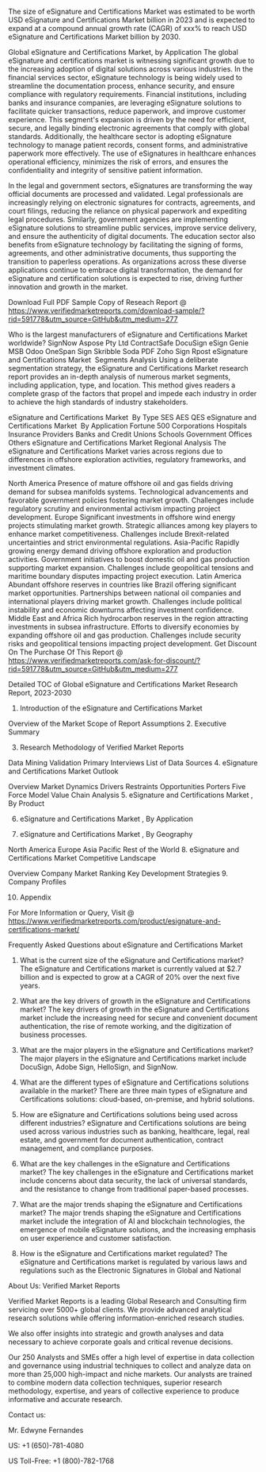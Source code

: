 The size of eSignature and Certifications Market was estimated to be worth USD eSignature and Certifications Market billion in 2023 and is expected to expand at a compound annual growth rate (CAGR) of xxx% to reach USD eSignature and Certifications Market billion by 2030.

Global eSignature and Certifications Market, by Application
The global eSignature and certifications market is witnessing significant growth due to the increasing adoption of digital solutions across various industries. In the financial services sector, eSignature technology is being widely used to streamline the documentation process, enhance security, and ensure compliance with regulatory requirements. Financial institutions, including banks and insurance companies, are leveraging eSignature solutions to facilitate quicker transactions, reduce paperwork, and improve customer experience. This segment's expansion is driven by the need for efficient, secure, and legally binding electronic agreements that comply with global standards. Additionally, the healthcare sector is adopting eSignature technology to manage patient records, consent forms, and administrative paperwork more effectively. The use of eSignatures in healthcare enhances operational efficiency, minimizes the risk of errors, and ensures the confidentiality and integrity of sensitive patient information.

In the legal and government sectors, eSignatures are transforming the way official documents are processed and validated. Legal professionals are increasingly relying on electronic signatures for contracts, agreements, and court filings, reducing the reliance on physical paperwork and expediting legal procedures. Similarly, government agencies are implementing eSignature solutions to streamline public services, improve service delivery, and ensure the authenticity of digital documents. The education sector also benefits from eSignature technology by facilitating the signing of forms, agreements, and other administrative documents, thus supporting the transition to paperless operations. As organizations across these diverse applications continue to embrace digital transformation, the demand for eSignature and certification solutions is expected to rise, driving further innovation and growth in the market.

Download Full PDF Sample Copy of Reseach Report @ https://www.verifiedmarketreports.com/download-sample/?rid=591778&utm_source=GitHub&utm_medium=277

Who is the largest manufacturers of eSignature and Certifications Market worldwide?
SignNow
Aspose Pty Ltd
ContractSafe
DocuSign
eSign Genie
MSB
Odoo
OneSpan Sign
Skribble
Soda PDF
Zoho Sign
Rpost
eSignature and Certifications Market  Segments Analysis
Using a deliberate segmentation strategy, the eSignature and Certifications Market research report provides an in-depth analysis of numerous market segments, including application, type, and location. This method gives readers a complete grasp of the factors that propel and impede each industry in order to achieve the high standards of industry stakeholders.

eSignature and Certifications Market  By Type
SES
AES
QES
eSignature and Certifications Market  By Application
Fortune 500 Corporations
Hospitals
Insurance Providers
Banks and Credit Unions
Schools
Government Offices
Others
eSignature and Certifications Market Regional Analysis
The eSignature and Certifications Market varies across regions due to differences in offshore exploration activities, regulatory frameworks, and investment climates.

North America
Presence of mature offshore oil and gas fields driving demand for subsea manifolds systems.
Technological advancements and favorable government policies fostering market growth.
Challenges include regulatory scrutiny and environmental activism impacting project development.
Europe
Significant investments in offshore wind energy projects stimulating market growth.
Strategic alliances among key players to enhance market competitiveness.
Challenges include Brexit-related uncertainties and strict environmental regulations.
Asia-Pacific
Rapidly growing energy demand driving offshore exploration and production activities.
Government initiatives to boost domestic oil and gas production supporting market expansion.
Challenges include geopolitical tensions and maritime boundary disputes impacting project execution.
Latin America
Abundant offshore reserves in countries like Brazil offering significant market opportunities.
Partnerships between national oil companies and international players driving market growth.
Challenges include political instability and economic downturns affecting investment confidence.
Middle East and Africa
Rich hydrocarbon reserves in the region attracting investments in subsea infrastructure.
Efforts to diversify economies by expanding offshore oil and gas production.
Challenges include security risks and geopolitical tensions impacting project development.
Get Discount On The Purchase Of This Report @ https://www.verifiedmarketreports.com/ask-for-discount/?rid=591778&utm_source=GitHub&utm_medium=277

Detailed TOC of Global eSignature and Certifications Market Research Report, 2023-2030
1. Introduction of the eSignature and Certifications Market

Overview of the Market
Scope of Report
Assumptions
2. Executive Summary

3. Research Methodology of Verified Market Reports

Data Mining
Validation
Primary Interviews
List of Data Sources
4. eSignature and Certifications Market Outlook

Overview
Market Dynamics
Drivers
Restraints
Opportunities
Porters Five Force Model
Value Chain Analysis
5. eSignature and Certifications Market , By Product

6. eSignature and Certifications Market , By Application

7. eSignature and Certifications Market , By Geography

North America
Europe
Asia Pacific
Rest of the World
8. eSignature and Certifications Market Competitive Landscape

Overview
Company Market Ranking
Key Development Strategies
9. Company Profiles

10. Appendix

For More Information or Query, Visit @ https://www.verifiedmarketreports.com/product/esignature-and-certifications-market/

Frequently Asked Questions about eSignature and Certifications Market
1. What is the current size of the eSignature and Certifications market?
The eSignature and Certifications market is currently valued at $2.7 billion and is expected to grow at a CAGR of 20% over the next five years.

2. What are the key drivers of growth in the eSignature and Certifications market?
The key drivers of growth in the eSignature and Certifications market include the increasing need for secure and convenient document authentication, the rise of remote working, and the digitization of business processes.

3. What are the major players in the eSignature and Certifications market?
The major players in the eSignature and Certifications market include DocuSign, Adobe Sign, HelloSign, and SignNow.

4. What are the different types of eSignature and Certifications solutions available in the market?
There are three main types of eSignature and Certifications solutions: cloud-based, on-premise, and hybrid solutions.

5. How are eSignature and Certifications solutions being used across different industries?
eSignature and Certifications solutions are being used across various industries such as banking, healthcare, legal, real estate, and government for document authentication, contract management, and compliance purposes.

6. What are the key challenges in the eSignature and Certifications market?
The key challenges in the eSignature and Certifications market include concerns about data security, the lack of universal standards, and the resistance to change from traditional paper-based processes.

7. What are the major trends shaping the eSignature and Certifications market?
The major trends shaping the eSignature and Certifications market include the integration of AI and blockchain technologies, the emergence of mobile eSignature solutions, and the increasing emphasis on user experience and customer satisfaction.

8. How is the eSignature and Certifications market regulated?
The eSignature and Certifications market is regulated by various laws and regulations such as the Electronic Signatures in Global and National

About Us: Verified Market Reports

Verified Market Reports is a leading Global Research and Consulting firm servicing over 5000+ global clients. We provide advanced analytical research solutions while offering information-enriched research studies.

We also offer insights into strategic and growth analyses and data necessary to achieve corporate goals and critical revenue decisions.

Our 250 Analysts and SMEs offer a high level of expertise in data collection and governance using industrial techniques to collect and analyze data on more than 25,000 high-impact and niche markets. Our analysts are trained to combine modern data collection techniques, superior research methodology, expertise, and years of collective experience to produce informative and accurate research.

Contact us:

Mr. Edwyne Fernandes

US: +1 (650)-781-4080

US Toll-Free: +1 (800)-782-1768
